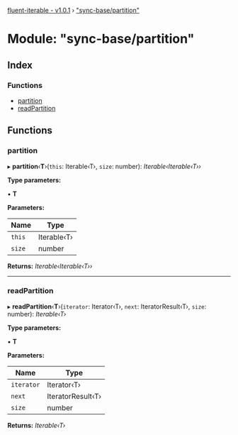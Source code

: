 [fluent-iterable - v1.0.1](../README.md) › ["sync-base/partition"](_sync_base_partition_.md)

# Module: "sync-base/partition"

## Index

### Functions

* [partition](_sync_base_partition_.md#partition)
* [readPartition](_sync_base_partition_.md#readpartition)

## Functions

###  partition

▸ **partition**‹**T**›(`this`: Iterable‹T›, `size`: number): *Iterable‹Iterable‹T››*

**Type parameters:**

▪ **T**

**Parameters:**

Name | Type |
------ | ------ |
`this` | Iterable‹T› |
`size` | number |

**Returns:** *Iterable‹Iterable‹T››*

___

###  readPartition

▸ **readPartition**‹**T**›(`iterator`: Iterator‹T›, `next`: IteratorResult‹T›, `size`: number): *Iterable‹T›*

**Type parameters:**

▪ **T**

**Parameters:**

Name | Type |
------ | ------ |
`iterator` | Iterator‹T› |
`next` | IteratorResult‹T› |
`size` | number |

**Returns:** *Iterable‹T›*

